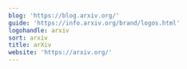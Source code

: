 ```yaml
---
blog: 'https://blog.arxiv.org/'
guide: 'https://info.arxiv.org/brand/logos.html'
logohandle: arxiv
sort: arxiv
title: arXiv
website: 'https://arxiv.org/'
---
```

